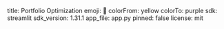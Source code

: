 title: Portfolio Optimization
emoji: 🏢
colorFrom: yellow
colorTo: purple
sdk: streamlit
sdk_version: 1.31.1
app_file: app.py
pinned: false
license: mit